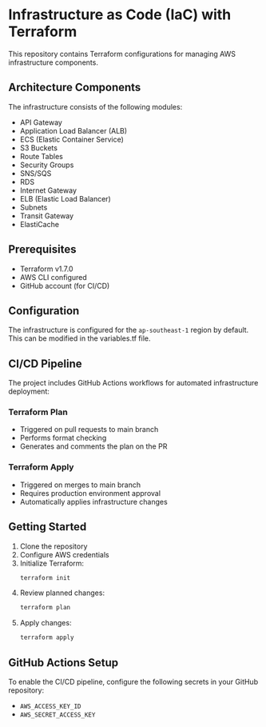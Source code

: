 # Infrastructure as Code (IaC) with Terraform

This repository contains Terraform configurations for managing AWS infrastructure components.

## Architecture Components

The infrastructure consists of the following modules:
- API Gateway
- Application Load Balancer (ALB)
- ECS (Elastic Container Service)
- S3 Buckets
- Route Tables
- Security Groups
- SNS/SQS
- RDS
- Internet Gateway
- ELB (Elastic Load Balancer)
- Subnets
- Transit Gateway
- ElastiCache

## Prerequisites

- Terraform v1.7.0
- AWS CLI configured
- GitHub account (for CI/CD)

## Configuration

The infrastructure is configured for the `ap-southeast-1` region by default. This can be modified in the variables.tf file.

## CI/CD Pipeline

The project includes GitHub Actions workflows for automated infrastructure deployment:

### Terraform Plan
- Triggered on pull requests to main branch
- Performs format checking
- Generates and comments the plan on the PR

### Terraform Apply
- Triggered on merges to main branch
- Requires production environment approval
- Automatically applies infrastructure changes

## Getting Started

1. Clone the repository
2. Configure AWS credentials
3. Initialize Terraform:
   ```bash
   terraform init
   ```
4. Review planned changes:
   ```bash
   terraform plan
   ```
5. Apply changes:
   ```bash
   terraform apply
   ```

## GitHub Actions Setup

To enable the CI/CD pipeline, configure the following secrets in your GitHub repository:
- `AWS_ACCESS_KEY_ID`
- `AWS_SECRET_ACCESS_KEY`
